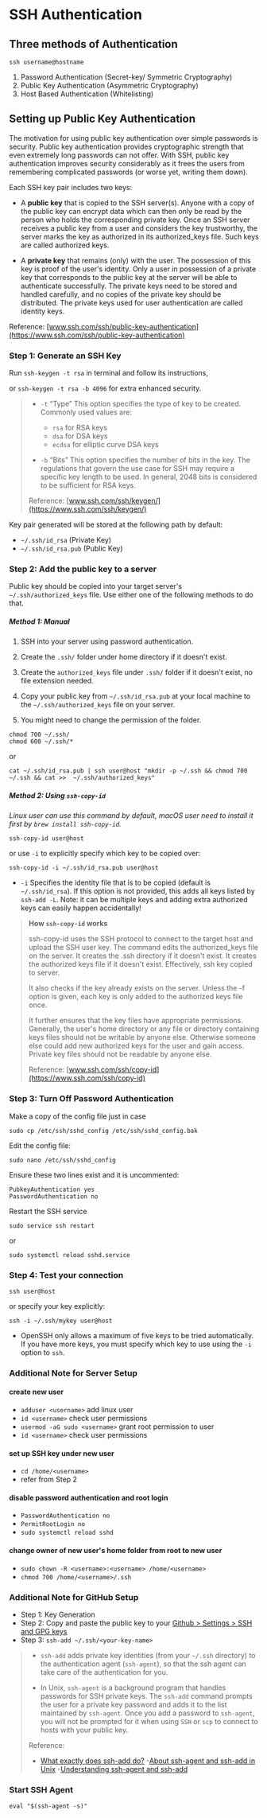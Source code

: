 # SSH Authentication

## Three methods of Authentication

`ssh username@hostname`

1. Password Authentication (Secret-key/ Symmetric Cryptography)
2. Public Key Authentication (Asymmetric Cryptography)
3. Host Based Authentication (Whitelisting)



## Setting up Public Key Authentication

The motivation for using public key authentication over simple passwords is security. Public key authentication provides cryptographic strength that even extremely long passwords can not offer. With SSH, public key authentication improves security considerably as it frees the users from remembering complicated passwords (or worse yet, writing them down).

Each SSH key pair includes two keys:

- A **public key** that is copied to the SSH server(s). Anyone with a copy of the public key can encrypt data which can then only be read by the person who holds the corresponding private key. Once an SSH server receives a public key from a user and considers the key trustworthy, the server marks the key as authorized in its authorized_keys file. Such keys are called authorized keys.

- A **private key** that remains (only) with the user. The possession of this key is proof of the user's identity. Only a user in possession of a private key that corresponds to the public key at the server will be able to authenticate successfully. The private keys need to be stored and handled carefully, and no copies of the private key should be distributed. The private keys used for user authentication are called identity keys.

Reference: [www.ssh.com/ssh/public-key-authentication](https://www.ssh.com/ssh/public-key-authentication)


### Step 1: Generate an SSH Key

Run `ssh-keygen -t rsa` in terminal and follow its instructions,

or `ssh-keygen -t rsa -b 4096` for extra enhanced security.

>- `-t` “Type” This option specifies the type of key to be created. Commonly used values are:
>   - `rsa` for RSA keys
>   - `dsa` for DSA keys
>   - `ecdsa` for elliptic curve DSA keys
>
>
>- `-b` “Bits” This option specifies the number of bits in the key. The regulations that govern the use case for SSH may require a specific key length to be used. In general, 2048 bits is considered to be sufficient for RSA keys.
>
> Reference: [www.ssh.com/ssh/keygen/](https://www.ssh.com/ssh/keygen/)

Key pair generated will be stored at the following path by default:

- `~/.ssh/id_rsa` (Private Key)
- `~/.ssh/id_rsa.pub` (Public Key)





### Step 2: Add the public key to a server

Public key should be copied into your target server's `~/.ssh/authorized_keys` file. Use either one of the following methods to do that.

##### Method 1: Manual

1. SSH into your server using password authentication.
2. Create the `.ssh/` folder under home directory if it doesn't exist.
3. Create the `authorized_keys` file under `.ssh/` folder if it doesn't exist, no file extension needed.
4. Copy your public key from `~/.ssh/id_rsa.pub` at your local machine to the `~/.ssh/authorized_keys` file on your server.

5. You might need to change the permission of the folder.
```
chmod 700 ~/.ssh/
chmod 600 ~/.ssh/*
```

or

```
cat ~/.ssh/id_rsa.pub | ssh user@host "mkdir -p ~/.ssh && chmod 700 ~/.ssh && cat >>  ~/.ssh/authorized_keys"
```

##### Method 2: Using `ssh-copy-id`

*Linux user can use this command by default, macOS user need to install it first by `brew install ssh-copy-id`.*

```
ssh-copy-id user@host
```

or use `-i` to explicitly specify which key to be copied over:

```
ssh-copy-id -i ~/.ssh/id_rsa.pub user@host
```
- `-i` Specifies the identity file that is to be copied (default is `~/.ssh/id_rsa`). If this option is not provided, this adds all keys listed by `ssh-add -L`. Note: it can be multiple keys and adding extra authorized keys can easily happen accidentally!


> **How `ssh-copy-id` works**
>
> ssh-copy-id uses the SSH protocol to connect to the target host and upload the SSH user key. The command edits the authorized_keys file on the server. It creates the .ssh directory if it doesn't exist. It creates the authorized keys file if it doesn't exist. Effectively, ssh key copied to server.
>
>It also checks if the key already exists on the server. Unless the -f option is given, each key is only added to the authorized keys file once.
>
>It further ensures that the key files have appropriate permissions. Generally, the user's home directory or any file or directory containing keys files should not be writable by anyone else. Otherwise someone else could add new authorized keys for the user and gain access. Private key files should not be readable by anyone else.
>
> Reference: [www.ssh.com/ssh/copy-id](https://www.ssh.com/ssh/copy-id)







### Step 3: Turn Off Password Authentication

Make a copy of the config file just in case
```
sudo cp /etc/ssh/sshd_config /etc/ssh/sshd_config.bak
```

Edit the config file:
```
sudo nano /etc/ssh/sshd_config
```

Ensure these two lines exist and it is uncommented:
```
PubkeyAuthentication yes
PasswordAuthentication no
```

Restart the SSH service
```
sudo service ssh restart
```
or
```
sudo systemctl reload sshd.service
```

### Step 4: Test your connection

```
ssh user@host
```
or specify your key explicitly:
```
ssh -i ~/.ssh/mykey user@host
```
- OpenSSH only allows a maximum of five keys to be tried automatically. If you have more keys, you must specify which key to use using the `-i` option to `ssh`.

### Additional Note for Server Setup

#### create new user

- `adduser <username>` add linux user
- `id <username>` check user permissions
- `usermod -aG sudo <username>` grant root permission to user
- `id <username>` check user permissions

#### set up SSH key under new user

- `cd /home/<username>`
- refer from Step 2

#### disable password authentication and root login

- `PasswordAuthentication no`
- `PermitRootLogin no`
- `sudo systemctl reload sshd`

#### change owner of new user's home folder from root to new user

- `sudo chown -R <username>:<username> /home/<username>`
- `chmod 700 /home/<username>/.ssh`

### Additional Note for GitHub Setup

- Step 1: Key Generation
- Step 2: Copy and paste the public key to your [Github > Settings > SSH and GPG keys](https://github.com/settings/keys)
- Step 3: `ssh-add ~/.ssh/<your-key-name>`

>- `ssh-add` adds private key identities (from your `~/.ssh` directory) to the authentication agent (`ssh-agent`), so that the ssh agent can take care of the authentication for you.
>
>- In Unix, `ssh-agent` is a background program that handles passwords for SSH private keys. The `ssh-add` command prompts the user for a private key password and adds it to the list maintained by `ssh-agent`. Once you add a password to `ssh-agent`, you will not be prompted for it when using `SSH` or `scp` to connect to hosts with your public key.
>
>Reference:
>   - [What exactly does ssh-add do?](https://superuser.com/questions/360686/what-exactly-does-ssh-add-do)
>   -[About ssh-agent and ssh-add in Unix](https://kb.iu.edu/d/aeww)
>   -[Understanding ssh-agent and ssh-add](http://blog.joncairns.com/2013/12/understanding-ssh-agent-and-ssh-add/)


### Start SSH Agent
```
eval "$(ssh-agent -s)"
```
